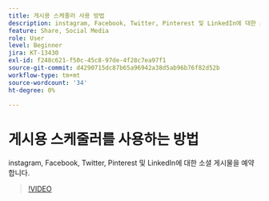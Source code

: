 ```yaml
---
title: 게시용 스케줄러 사용 방법
description: instagram, Facebook, Twitter, Pinterest 및 LinkedIn에 대한 소셜 게시물 예약
feature: Share, Social Media
role: User
level: Beginner
jira: KT-13430
exl-id: f248c621-f50c-45c8-97de-4f28c7ea97f1
source-git-commit: d4290715dc87b65a96942a38d5ab96b76f82d52b
workflow-type: tm+mt
source-wordcount: '34'
ht-degree: 0%

---
```


# 게시용 스케줄러를 사용하는 방법

instagram, Facebook, Twitter, Pinterest 및 LinkedIn에 대한 소셜 게시물을 예약합니다.

>[!VIDEO](https://video.tv.adobe.com/v/3420242?quality=12&learn=on&hidetitle=true)
